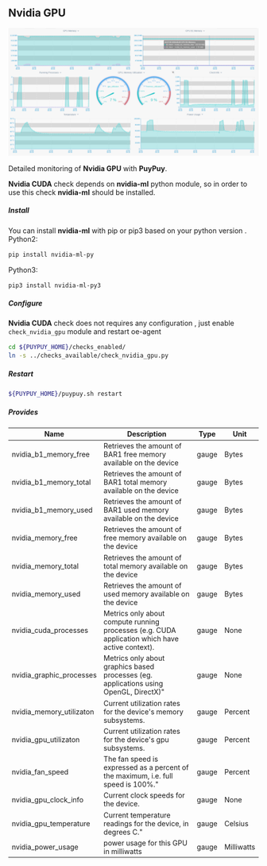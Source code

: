 **Nvidia GPU**
---------

![Cuda](../images/cuda.png)

Detailed monitoring of **Nvidia GPU** with **PuyPuy**.  

**Nvidia CUDA** check depends on **nvidia-ml** python module, so in order to use this check **nvidia-ml**  should be installed.    

##### **Install**

You can install **nvidia-ml** with pip or pip3 based on your python version .  
Python2:
```bash
pip install nvidia-ml-py
``` 
Python3: 
```bash
pip3 install nvidia-ml-py3
```

##### **Configure**

**Nvidia CUDA** check does not requires any configuration , 
just enable ```check_nvidia_gpu``` module and restart oe-agent 

```bash
cd ${PUYPUY_HOME}/checks_enabled/
ln -s ../checks_available/check_nvidia_gpu.py
```

##### **Restart**

```bash
${PUYPUY_HOME}/puypuy.sh restart
```

##### **Provides**

| Name  | Description | Type | Unit|
| ------------- | ------------- |------------- |------------- |
|nvidia_b1_memory_free|Retrieves the amount of BAR1 free memory available on the device|gauge|Bytes|
|nvidia_b1_memory_total|Retrieves the amount of BAR1 total memory available on the device|gauge|Bytes|
|nvidia_b1_memory_used|Retrieves the amount of BAR1 used memory available on the device|gauge|Bytes|
|nvidia_memory_free|Retrieves the amount of free memory available on the device|gauge|Bytes|
|nvidia_memory_total|Retrieves the amount of total memory available on the device|gauge|Bytes|
|nvidia_memory_used|Retrieves the amount of used memory available on the device|gauge|Bytes|
|nvidia_cuda_processes|Metrics only about compute running processes (e.g. CUDA application which have active context).|gauge|None|
|nvidia_graphic_processes|Metrics only about graphics based processes (eg. applications using OpenGL, DirectX)"|gauge|None|
|nvidia_memory_utilizaton|Current utilization rates for the device's memory subsystems.|gauge|Percent|
|nvidia_gpu_utilizaton|Current utilization rates for the device's gpu subsystems.|gauge|Percent|
|nvidia_fan_speed|The fan speed is expressed as a percent of the maximum, i.e. full speed is 100%."|gauge|Percent|
|nvidia_gpu_clock_info|Current clock speeds for the device.|gauge|None|
|nvidia_gpu_temperature|Current temperature readings for the device, in degrees C."|gauge|Celsius|
|nvidia_power_usage| power usage for this GPU in milliwatts|gauge|Milliwatts |

